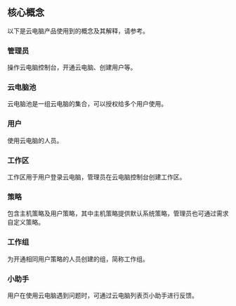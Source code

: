 ## 核心概念
以下是云电脑产品使用到的概念及其解释，请参考。
### 管理员
操作云电脑控制台，开通云电脑、创建用户等。
### 云电脑池
云电脑池是一组云电脑的集合，可以授权给多个用户使用。 
### 用户
使用云电脑的人员。
### 工作区
工作区用于用户登录云电脑，管理员在云电脑控制台创建工作区。
### 策略
包含主机策略及用户策略，其中主机策略提供默认系统策略，管理员也可通过需求自定义策略。
### 工作组
为开通相同用户策略的人员创建的组，简称工作组。
### 小助手
用户在使用云电脑遇到问题时，可通过云电脑列表页小助手进行反馈。
